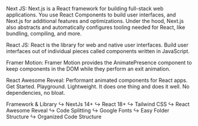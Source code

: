 
Next JS: Next.js is a React framework for building full-stack web applications. You use React Components to build user interfaces, and Next.js for additional features and optimizations. Under the hood, Next.js also abstracts and automatically configures tooling needed for React, like bundling, compiling, and more.

React JS: React is the library for web and native user interfaces. Build user interfaces out of individual pieces called components written in JavaScript.

Framer Motion: Framer Motion provides the AnimatePresence component to keep components in the DOM while they perform an exit animation.

React Awesome Reveal: Performant animated components for React apps. Get Started. Playground. Lightweight. It does one thing and does it well. No dependencies, no bloat.

Framework & Library
↪ NextJs 14+
↪ React 18+
↪ Tailwind CSS
↪ React Awesome Reveal 
↪ Code Splitting
↪ Google Fonts
↪ Easy Folder Structure
↪ Organized Code Structure
